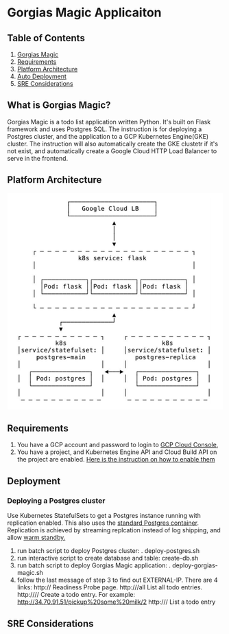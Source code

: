 
# Gorgias Magic Applicaiton


## Table of Contents
1. [Gorgias Magic](README.md#What-is-Gorgias-Magic?)
1. [Requirements](README.md#Requirements)
1. [Platform Architecture](README.md#Platform-Architecture)
1. [Auto Deployment](README.md#Auto-Deployment)
1. [SRE Considerations](README.md#SRE-Considerations)



## What is Gorgias Magic?

Gorgias Magic is a todo list application written Python. It's built on Flask framework and uses Postgres SQL. The instruction is for deploying a Postgres cluster, and the application to a GCP Kubernetes Engine(GKE) cluster. The instruction will also automatically create the GKE clustetr if it's not exist, and automatically create a Google Cloud HTTP Load Balancer to serve in the frontend. 

## Platform Architecture

![Platform Architecture](./magic_app_architecture.png?raw=true "Platform Architecture")


## Requirements

1. You have a GCP account and password to login to [GCP Cloud Console](https://console.cloud.google.com/),
2. You have a project, and Kubernetes Engine API and Cloud Build API on the project are enabled. [Here is the instruction on how to enable them](Other_README.md#Enable-APIs)

## Deployment

### Deploying a Postgres cluster

Use Kubernetes StatefulSets to get a Postgres instance running with replication enabled. This also uses the [standard Postgres container](https://github.com/docker-library/postgres). Replication is achieved by streaming replcation instead of log shipping, and allow [warm standby.](https://www.postgresql.org/docs/current/warm-standby.html)

1. run batch script to deploy Postgres cluster:             . deploy-postgres.sh
2. run interactive script to create database and table:     create-db.sh
3. run batch script to deploy Gorgias Magic application:    . deploy-gorgias-magic.sh
4. follow the last message of step 3 to find out EXTERNAL-IP. There are 4 links:
    http://<EXTERNAL-IP>                                        Readiness Probe page.
    http://<EXTERNAL-IP>/all                                    List all todo entries.
    http://<EXTERNAL-IP>/<todo-description>/<number-of-days>    Create a todo entry. For example:   http://34.70.91.51/pickup%20some%20milk/2
    http://<EXTERNAL-IP>/<todo-description>                     List a todo entry



## SRE Considerations


